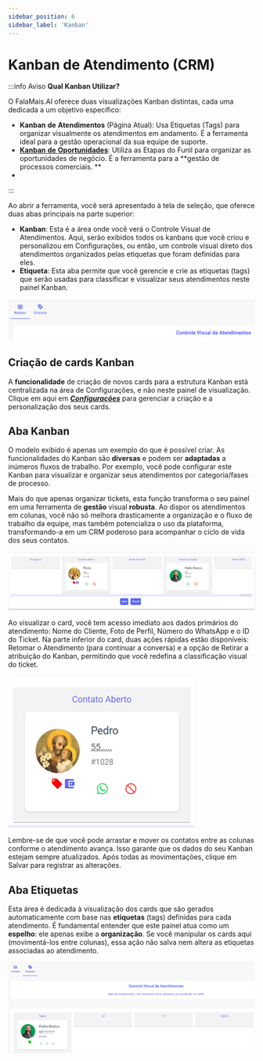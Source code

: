 ```yaml
---
sidebar_position: 6
sidebar_label: 'Kanban'
---
```


# Kanban de Atendimento (CRM)

:::info Aviso
**Qual Kanban Utilizar?**

O FalaMais.AI oferece duas visualizações Kanban distintas, cada uma dedicada a um objetivo específico:

- **Kanban** **de** **Atendimentos** (Página Atual): Usa Etiquetas (Tags) para organizar visualmente os atendimentos em andamento. É a ferramenta ideal para a gestão operacional da sua equipe de suporte.
- [**Kanban** **de** **Oportunidades**](funil.md): Utiliza as Etapas do Funil para organizar as oportunidades de negócio. É a ferramenta para a **gestão de processos comerciais. **
- 
:::

Ao abrir a ferramenta, você será apresentado à tela de seleção, que oferece duas abas principais na parte superior:

- **Kanban**: Esta é a área onde você verá o Controle Visual de Atendimentos. Aqui, serão exibidos todos os kanbans que você criou e personalizou em Configurações, ou então, um controle visual direto dos atendimentos organizados pelas etiquetas que foram definidas para eles.
- **Etiqueta**: Esta aba permite que você gerencie e crie as etiquetas (tags) que serão usadas para classificar e visualizar seus atendimentos neste painel Kanban.

![alt text](assetsK/image.png)

## Criação de cards Kanban

A **funcionalidade** de criação de novos cards para a estrutura Kanban está centralizada na área de Configurações, e não neste painel de visualização. Clique em aqui em [***Configurações***](config.md) para gerenciar a criação e a personalização dos seus cards.

## Aba Kanban

O modelo exibido é apenas um exemplo do que é possível criar. As funcionalidades do Kanban são **diversas** e podem ser **adaptadas** a inúmeros fluxos de trabalho. Por exemplo, você pode configurar este Kanban para visualizar e organizar seus atendimentos por categoria/fases de processo.

Mais do que apenas organizar tickets, esta função transforma o seu painel em uma ferramenta de **gestão** visual **robusta**. Ao dispor os atendimentos em colunas, você não só melhora drasticamente a organização e o fluxo de trabalho da equipe, mas também potencializa o uso da plataforma, transformando-a em um CRM poderoso para acompanhar o ciclo de vida dos seus contatos.

![alt text](assetsK/image-1.png)

Ao visualizar o card, você tem acesso imediato aos dados primários do atendimento: Nome do Cliente, Foto de Perfil, Número do WhatsApp e o ID do Ticket. Na parte inferior do card, duas ações rápidas estão disponíveis: Retomar o Atendimento (para continuar a conversa) e a opção de Retirar a atribuição do Kanban, permitindo que você redefina a classificação visual do ticket.

![alt text](assetsK/image-2.png)

Lembre-se de que você pode arrastar e mover os contatos entre as colunas conforme o atendimento avança. Isso garante que os dados do seu Kanban estejam sempre atualizados. Após todas as movimentações, clique em Salvar para registrar as alterações.

## Aba Etiquetas

Esta área é dedicada à visualização dos cards que são gerados automaticamente com base nas **etiquetas** (tags) definidas para cada atendimento. É fundamental entender que este painel atua como um **espelho**: ele apenas exibe a **organização**. Se você manipular os cards aqui (movimentá-los entre colunas), essa ação não salva nem altera as etiquetas associadas ao atendimento.

![alt text](assetsK/image-3.png)